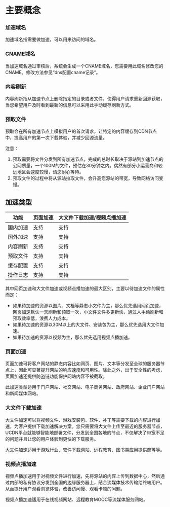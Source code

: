 # 主要概念

### 加速域名

加速域名指需要做加速，可以用来访问的域名。

### CNAME域名

当加速域名通过审核后，系统会生成一个CNAME域名，您需要用此域名修改您的CNAME。修改方法参见“dns配置cname记录”。

### 内容刷新

内容刷新指从加速节点上删除指定的目录或者文件，使得用户请求重新回源获取，当您希望用户及时看到最新的信息可以采用此手动缓存刷新方式。

### 预取文件

预取会在所有加速节点上模拟用户的首次请求，让特定的内容缓存到CDN节点中，提高用户的第一次下载体验，并减少回源流量。

注意：

1.  预取需要将文件分发到所有加速节点，完成的总时长取决于源站到加速节点的公网质量，一个100M的文件，预估在30分钟之内。偶然有部分小运营商和较远地区会速度较慢，请您耐心等待。
2.  预取文件的过程中将从源站拉取文件，会升高您源站的带宽，导致网络访问变慢。

## 加速类型

| 功能     | 页面加速 | 大文件下载加速/视频点播加速 |
| -------- | -------- | --------------------------- |
| 国内加速 | 支持     | 支持                        |
| 国外加速 | 支持     | 支持                        |
| 内容刷新 | 支持     | 支持                        |
| 预取文件 | 支持     | 支持                        |
| 缓存配置 | 支持     | 支持                        |
| 操作日志 | 支持     | 支持                        |

其中网页加速和大文件加速或视频点播加速的最大区别，主要以待加速文件的属性而定：

  - 如果待加速的资源以图片、文档等静态小文件为主，那么优先选用网页加速，网页加速默认一天刷新和预取一次，小文件文件多更新快，通过人手动刷新和预取效率低，浪费人力成本。
  - 如果待加速的资源以30M以上的大文件、安装包为主，那么优先选用大文件加速。
  - 如果待加速的资源以视频为主，那么优先选用视频点播加速。

### 页面加速

页面加速可将客户网站的静态内容比如网页、图片、文本等分发至全球的服务器节点上，因此可显著提升网站的响应速度和可用性。除此之外，出于安全性的考虑，页面加速还提供防盗链功能保护网站内容不被截取。

此加速类型适用于门户网站、社交网站、电子商务网站、政府网站、企业门户网站和新闻媒体网站。

### 大文件下载加速

大文件加速可以将视频文件、游戏安装包、软件、补丁等需要下载的内容进行加速，为客户提供下载加速解决方案。您只需要将大文件上传至最近的服务器节点，UCDN平台就能够智能地部署文件，分发到全国各地的节点，不仅解决了带宽不足的问题并且让您的用户体验到更快的下载服务。

大文件加速适用于游戏行业、软件下载网站、远程教育、图书类应用提供商等等。

### 视频点播加速

视频点播加速用于对视频文件进行加速，先将源站的内容上传到数据中心，然后通过内部的私有协议分发到全国的边缘服务器上，结合流媒体技术传输给终端用户。从而提升用户观看浏览体验，改善访问慢、观看卡顿的问题。

视频点播加速适用于在线视频网站、远程教育MOOC等流媒体服务网站。